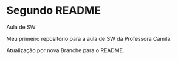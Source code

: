 # Segundo README
Aula de SW

Meu primeiro repositório para a aula de SW da Professora Camila.

Atualização por nova Branche para o README.
